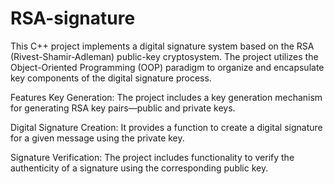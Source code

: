 # RSA-signature
This C++ project implements a digital signature system based on the RSA (Rivest-Shamir-Adleman) public-key cryptosystem. The project utilizes the Object-Oriented Programming (OOP) paradigm to organize and encapsulate key components of the digital signature process.

Features
Key Generation: The project includes a key generation mechanism for generating RSA key pairs—public and private keys.

Digital Signature Creation: It provides a function to create a digital signature for a given message using the private key.

Signature Verification: The project includes functionality to verify the authenticity of a signature using the corresponding public key.
